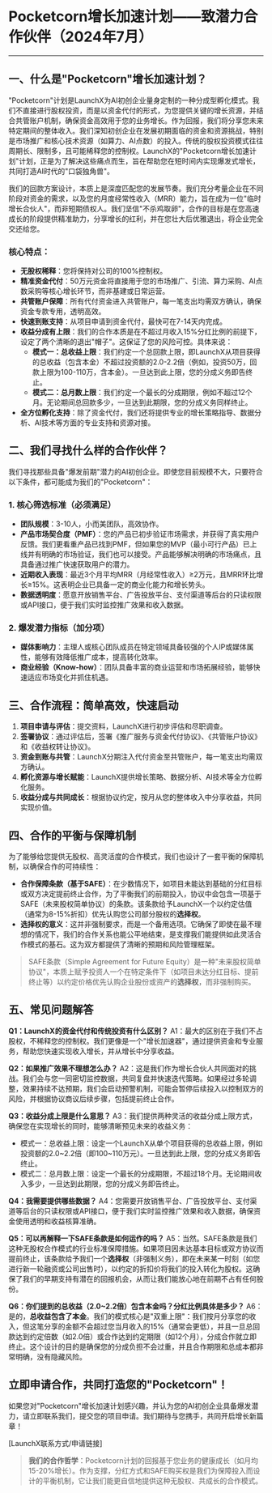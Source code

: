 # Pocketcorn增长加速计划——致潜力合作伙伴（2024年7月）

---

## 一、什么是"Pocketcorn"增长加速计划？

"Pocketcorn"计划是LaunchX为AI初创企业量身定制的一种分成型孵化模式。我们不直接进行股权投资，而是以资金代付的形式，为您提供关键的增长资源，并结合共管账户机制，确保资金高效用于您的业务增长。作为回报，我们将分享您未来特定期间的整体收入。我们深知初创企业在发展初期面临的资金和资源挑战，特别是市场推广和核心技术资源（如算力、AI点数）的投入。传统的股权投资模式往往周期长、限制多，且可能稀释您的控制权。LaunchX的"Pocketcorn增长加速计划"计划，正是为了解决这些痛点而生，旨在帮助您在短时间内实现爆发式增长，共同打造AI时代的"口袋独角兽"。

我们的回款方案设计，本质上是深度匹配您的发展节奏。我们充分考量企业在不同阶段对资金的需求，以及您的月度经常性收入（MRR）能力，旨在成为一位"临时增长合伙人"，而非短期债权人。我们坚信"不杀鸡取卵"，合作的目标是在您高速成长的阶段提供精准助力，分享增长的红利，并在您壮大后优雅退出，将企业完全交还给您。

### 核心特点：

- **无股权稀释**：您将保持对公司的100%控制权。
- **精准资金代付**：50万元资金将直接用于您的市场推广、引流、算力采购、AI点数采购等核心增长环节，而非基建或日常运营。
- **共管账户保障**：所有代付资金进入共管账户，每一笔支出均需双方确认，确保资金专款专用，透明高效。
- **快速到账支持**：从项目申请到资金代付，最快可在7-14天内完成。
- **收益分成有上限**：我们的合作本质是在不超过月收入15%分红比例的前提下，设定了两个清晰的退出"帽子"。这保证了您的风险可控。具体来说：
    - **模式一：总收益上限**：我们约定一个总回款上限，即LaunchX从项目获得的总收益（包含本金）不超过投资额的2.0-2.2倍（例如，投资50万，回款上限为100-110万，含本金）。一旦达到此上限，您的分成义务即告终止。
    - **模式二：总月数上限**：我们约定一个最长的分成期限，例如不超过12个月。无论期间总回款多少，一旦达到此期限，您的分成义务同样终止。
- **全方位孵化支持**：除了资金代付，我们还将提供专业的增长策略指导、数据分析、AI技术等方面的专业支持和资源对接。

## 二、我们寻找什么样的合作伙伴？
我们寻找那些具备"爆发前期"潜力的AI初创企业。即使您目前规模不大，只要符合以下条件，都可能成为我们的"Pocketcorn"：

### 1. 核心筛选标准（必须满足）
- **团队规模**：3-10人，小而美团队，高效协作。
- **产品市场契合度（PMF）**：您的产品已初步验证市场需求，并获得了真实用户反馈。我们更看重产品已找到PMF，但如果您的MVP（最小可行产品）已上线并有明确的市场验证，我们也可以接受。产品能够解决明确的市场痛点，且具备通过推广快速获取用户的潜力。
- **近期收入表现**：最近3个月平均MRR（月经常性收入）≥2万元，且MRR环比增长≥15%。这表明企业已具备一定的商业化能力和增长势头。
- **数据透明度**：愿意开放销售平台、广告投放平台、支付渠道等后台的只读权限或API接口，便于我们实时监控推广效果和收入数据。

### 2. 爆发潜力指标（加分项）
- **媒体影响力**：主理人或核心团队成员在特定领域具备较强的个人IP或媒体属性，能够有效降低推广成本，提高转化效率。
- **商业经验（Know-how）**：团队具备丰富的商业运营和市场拓展经验，能够快速适应市场变化并抓住机遇。

## 三、合作流程：简单高效，快速启动
1. **项目申请与评估**：提交资料，LaunchX进行初步评估和尽职调查。
2. **签署协议**：通过评估后，签署《推广服务与资金代付协议》、《共管账户协议》和《收益权转让协议》。
3. **资金到账与共管**：LaunchX分期注入代付资金至共管账户，每一笔支出均需双方确认。
4. **孵化资源与增长赋能**：LaunchX提供增长策略、数据分析、AI技术等全方位孵化服务。
5. **收益分成与共同成长**：根据协议约定，按月从您的整体收入中分享收益，共同实现价值。

## 四、合作的平衡与保障机制

为了能够给您提供无股权、高灵活度的合作模式，我们也设计了一套平衡的保障机制，以确保合作的可持续性：

- **合作保障条款（基于SAFE）**：在少数情况下，如项目未能达到基础的分红目标或双方决定提前终止合作，为了平衡我们的前期投入，协议中会包含一项基于SAFE（未来股权简单协议）的条款。该条款给予LaunchX一个以约定估值（通常为8-15%折扣）优先认购您公司部分股权的**选择权**。
- **选择权的意义**：这并非强制要求，而是一个备用选项。它确保了即使在最不理想的情况下，我们的合作关系也能公平地结束，是支撑我们能提供如此灵活合作模式的基石。这为双方都提供了清晰的预期和风险管理框架。

> SAFE条款（Simple Agreement for Future Equity）是一种"未来股权简单协议"，本质上赋予投资人一个在特定条件下（如项目未达分红目标、提前终止等）以约定价格优先认购企业股份或资产的**选择权**，而非强制购买。

## 五、常见问题解答

**Q1：LaunchX的资金代付和传统投资有什么区别？**
A1：最大的区别在于我们不占股权，不稀释您的控制权。我们更像是一个"增长加速器"，通过提供资金和专业服务，帮助您快速实现收入增长，并从增长中分享收益。

**Q2：如果推广效果不理想怎么办？**
A2：这是我们作为增长合伙人共同面对的挑战。我们会与您一同密切监控数据，共同复盘并快速迭代策略。如果经过多轮调整，效果持续不达预期，我们会启动预警机制，可能会暂停后续投入以控制双方的风险，并根据协议商议后续步骤，包括提前终止合作。

**Q3：收益分成上限是什么意思？**
A3：我们提供两种灵活的收益分成上限方式，确保您在实现增长的同时，能够清晰预见未来的收益义务：
-   模式一：总收益上限：设定一个LaunchX从单个项目获得的总收益上限，例如投资额的2.0~2.2倍（即100~110万元）。一旦达到此上限，您的分成义务即告终止。
-   模式二：总月数上限：设定一个最长的分成期限，不超过18个月。无论期间收入多少，一旦达到此期限，您的分成义务即告终止。

**Q4：我需要提供哪些数据？**
A4：您需要开放销售平台、广告投放平台、支付渠道等后台的只读权限或API接口，便于我们实时监控推广效果和收入数据，确保资金使用透明和收益核算准确。

**Q5：可以再解释一下SAFE条款是如何运作的吗？**
A5：当然。SAFE条款是我们这种无股权合作模式的行业标准保障措施。如果项目因未达基本目标或双方协议而提前终止，该条款给予我们一个**选择权**（非强制义务），即在未来某一时刻（如您进行新一轮融资或公司出售时），以约定的折扣价将我们的投入转化为股权。这确保了我们的早期支持有潜在的回报机会，从而让我们能放心地在前期不占有任何股份。

**Q6：你们提到的总收益（2.0~2.2倍）包含本金吗？分红比例具体是多少？**
A6：是的，**总收益包含了本金**。我们的模式核心是"双重上限"：我们按月分享您的收入，但这笔分享的金额不会超过您当月收入的15%（通常会更低），并且一旦总回款达到约定倍数（如2.0倍）或合作达到约定期限（如12个月），分成合作就立即终止。这个设计的目的是确保您的分成负担不会过重，并且合作期限和总成本都非常明确，没有隐藏风险。

## 立即申请合作，共同打造您的"Pocketcorn"！

如果您对"Pocketcorn"增长加速计划感兴趣，并认为您的AI初创企业具备爆发潜力，请立即联系我们，提交您的项目申请。我们期待与您携手，共同开启增长新篇章！

[LaunchX联系方式/申请链接]

> **我们的合作哲学**：Pocketcorn计划的回报基于您业务的健康成长（如月均15-20%增长）。作为支撑，分红方式和SAFE购买权是我们为保障投入而设计的平衡机制，它让我们能更自信地提供这种无股权、共成长的合作模式。

